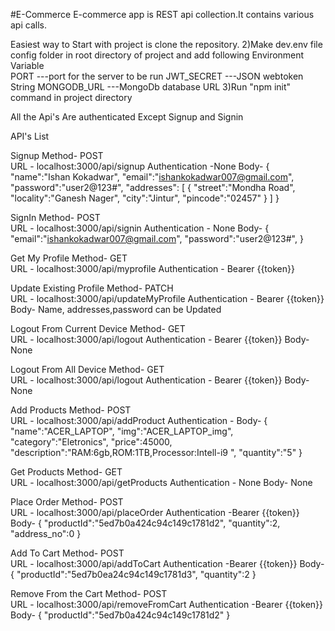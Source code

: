 #E-Commerce
E-commerce app is REST api collection.It contains various api calls.

Easiest way to Start with project is clone the repository.
2)Make dev.env file config folder in root directory of project and add following Environment Variable  
    PORT        ---port for the server to be run
    JWT_SECRET  ---JSON webtoken String
    MONGODB_URL ---MongoDb database URL
3)Run "npm init" command in project directory

All the Api's Are authenticated Except Signup and Signin

API's List

Signup
    Method- POST     
    URL -   localhost:3000/api/signup 
    Authentication -None
    Body-   {
                "name":"Ishan Kokadwar",
                "email":"ishankokadwar007@gmail.com",
                "password":"user2@123#",
                "addresses":
                    [
                        {
                            "street":"Mondha Road",
                            "locality":"Ganesh Nager",
                            "city":"Jintur",
                            "pincode":"02457"
                        }
                    ]
            }


SignIn
    Method- POST     
    URL -   localhost:3000/api/signin
    Authentication - None
    Body-   {
	            "email":"ishankokadwar007@gmail.com",
                "password":"user2@123#",
            }


Get My Profile
    Method- GET     
    URL -   localhost:3000/api/myprofile
    Authentication - Bearer {{token}}


Update Existing Profile
    Method- PATCH    
    URL -   localhost:3000/api/updateMyProfile
    Authentication - Bearer {{token}}
    Body-   Name, addresses,password can be Updated
 
    
Logout From Current Device
    Method- GET    
    URL -   localhost:3000/api/logout
    Authentication - Bearer {{token}}
    Body- None


Logout From All Device
    Method- GET   
    URL -   localhost:3000/api/logout
    Authentication - Bearer {{token}}
    Body- None


Add Products
    Method- POST   
    URL -   localhost:3000/api/addProduct
    Authentication -
    Body- {
                "name":"ACER_LAPTOP",
                "img":"ACER_LAPTOP_img",
                "category":"Eletronics",
                "price":45000,
                "description":"RAM:6gb,ROM:1TB,Processor:Intell-i9 ",
                "quantity":"5"
            }


Get Products
    Method- GET  
    URL -   localhost:3000/api/getProducts
    Authentication - None
    Body- None


Place Order
    Method- POST   
    URL -   localhost:3000/api/placeOrder
    Authentication -Bearer {{token}}
    Body- {
                "productId":"5ed7b0a424c94c149c1781d2",
                "quantity":2,
                "address_no":0
            }


Add To Cart
    Method- POST  
    URL -   localhost:3000/api/addToCart
    Authentication -Bearer {{token}}
    Body- {
                "productId":"5ed7b0ea24c94c149c1781d3",
                "quantity":2
            }


Remove From the Cart
    Method- POST  
    URL -   localhost:3000/api/removeFromCart
    Authentication -Bearer {{token}}
    Body- {
                "productId":"5ed7b0a424c94c149c1781d2"
            }
